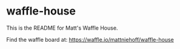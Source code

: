 # waffle-house
This is the README for Matt's Waffle House.

Find the waffle board at:
https://waffle.io/mattniehoff/waffle-house
